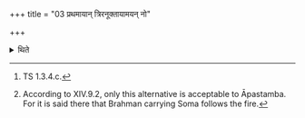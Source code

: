 +++
title = "03 प्रथमायान् त्रिरनूक्तायामयन् नो"

+++

<details><summary>थिते</summary>

3. After the first (verse) has been recited thrice (by the Hotr̥), with ayaṁ no agnir varivaḥ kr̥ņotu[^1] they go to the east with either fire[^2] or Soma in the forefront.  

[^1]: TS 1.3.4.c.  

[^2]: According to XIV.9.2, only this alternative is acceptable to Āpastamba. For it is said there that Brahman carrying Soma follows
the fire.  
</details>
